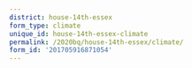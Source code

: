 ```yaml
---
district: house-14th-essex
form_type: climate
unique_id: house-14th-essex-climate
permalink: /2020bq/house-14th-essex/climate/
form_id: '201705916871054'
---
```

